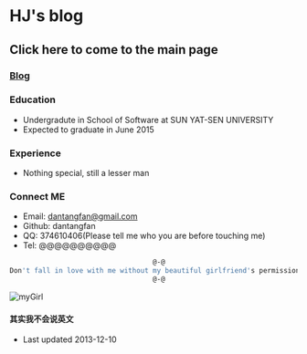 HJ's blog
=========
## Click here to come to the main page
### [Blog](http://dantangfan.github.io/)

### Education
* Undergradute in School of Software at SUN YAT-SEN UNIVERSITY
* Expected to graduate in June 2015

### Experience
* Nothing special, still a lesser man

### Connect ME
* Email: dantangfan@gmail.com
* Github: dantangfan
* QQ: 374610406(Please tell me who you are before touching me)
* Tel: @@@@@@@@@@

```bash
                                   @-@
Don't fall in love with me without my beautiful girlfriend's permission.
                                   @-@
```
![myGirl](https://raw.github.com/dantangfan/dantangfan.github.com/master/images/homePage/mygirl.png)

#### 其实我不会说英文
* Last updated 2013-12-10
